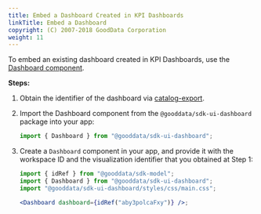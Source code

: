 ```yaml
---
title: Embed a Dashboard Created in KPI Dashboards
linkTitle: Embed a Dashboard
copyright: (C) 2007-2018 GoodData Corporation
weight: 11
---
```


To embed an existing dashboard created in KPI Dashboards, use the [Dashboard component](../../../references/dashboard_component/).

**Steps:**

1. Obtain the identifier of the dashboard via [catalog-export](../../visualize_data/export_catalog/).

2. Import the Dashboard component from the `@gooddata/sdk-ui-dashboard` package into your app:

    ```javascript
    import { Dashboard } from "@gooddata/sdk-ui-dashboard";
    ```

3. Create a `Dashboard` component in your app, and provide it with the workspace ID and the visualization identifier that you obtained at Step 1:

    ```jsx
    import { idRef } from "@gooddata/sdk-model";
    import { Dashboard } from "@gooddata/sdk-ui-dashboard";
    import "@gooddata/sdk-ui-dashboard/styles/css/main.css";

    <Dashboard dashboard={idRef("aby3polcaFxy")} />;
    ```